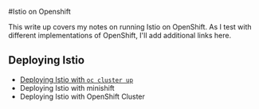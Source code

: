 #Istio on Openshift

This write up covers my notes on running Istio on OpenShift. As I test with different implementations of OpenShift, I'll add additional links here.

## Deploying Istio

* [Deploying Istio with `oc cluster up`](./DeployingIstioWithOcclusterup.md)
* Deploying Istio with minishift
* Deploying Istio with OpenShift Cluster

